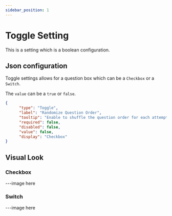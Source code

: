```yaml
---
sidebar_position: 1
---
```


# Toggle Setting
This is a setting which is a boolean configuration.

## Json configuration
Toggle settings allows for a question box which can be a `Checkbox` or a `Switch`.

The `value` can be a `true` or `false`. 

```json
{
      "type": "Toggle",
      "label": "Randomize Question Order",
      "tooltip": "Enable to shuffle the question order for each attempt.",
      "required": false,
      "disabled": false,
      "value": false,
      "display": "Checkbox"
}
```

## Visual Look
### Checkbox
---image here
### Switch
---image here